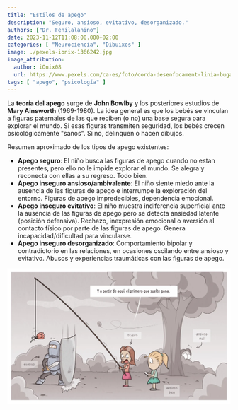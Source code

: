 ```yaml
---
title: "Estilos de apego"
description: "Seguro, ansioso, evitativo, desorganizado."
authors: ["Dr. Fenilalanino"]
date: 2023-11-12T11:08:00.000+02:00
categories: [ "Neurociencia", "Dibuixos" ]
image: ./pexels-ionix-1366242.jpg
image_attribution:
  author: iOnix08
  url: https://www.pexels.com/ca-es/foto/corda-desenfocament-linia-bugaderia-1366242/
tags: [ "apego", "psicología" ]
---
```


La **teoría del apego** surge de **John Bowlby** y los posteriores estudios de **Mary Ainsworth**  (1969-1980). La idea general es que los bebés se vinculan a figuras paternales de las que reciben (o no) una base segura para explorar el mundo. Si esas figuras transmiten seguridad, los bebés crecen psicológicamente "sanos". Si no, delinquen o hacen dibujos.

Resumen aproximado de los tipos de apego existentes:

- **Apego seguro**: El niño busca las figuras de apego cuando no estan presentes, pero ello no le impide explorar el mundo. Se alegra y reconecta con ellas a su regreso. Todo bien.
- **Apego inseguro ansioso/ambivalente**: El niño siente miedo ante la ausencia de las figuras de apego e interrumpe la exploración del entorno. Figuras de apego impredecibles, dependencia emocional.
- **Apego inseguro evitativo**: El niño muestra indiferencia superficial ante la ausencia de las figuras de apego pero se detecta ansiedad latente (posición defensiva). Rechazo, inexpresión emocional o aversión al contacto físico por parte de las figuras de apego. Genera incapacidad/dificultad para vincularse.
- **Apego inseguro desorganizado**: Comportamiento bipolar y contradictorio en las relaciones, en ocasiones oscilando entre ansioso y evitativo. Abusos y experiencias traumáticas con las figuras de apego.


![Estilos de apego](estilos-de-apego.webp "Estilos de apego")
